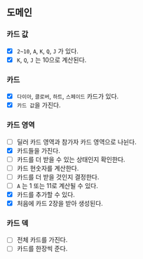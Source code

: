 ## 도메인

### 카드 값

- [x] `2~10`, `A`, `K`, `Q`, `J` 가 있다.
- [x] `K`, `Q`, `J` 는 10으로 계산된다.

### 카드

- [x] `다이아`, `클로버`, `하트`, `스페이드` 카드가 있다.
- [x] `카드 값`을 가진다.

### 카드 영역
- [ ] 딜러 카드 영역과 참가자 카드 영역으로 나뉜다.
- [x] 카드들을 가진다.
- [ ] 카드를 더 받을 수 있는 상태인지 확인한다.
- [ ] 카드 현숫자를 계산한다.
- [ ] 카드를 더 받을 것인지 결정한다.
- [ ] `A` 는 1 또는 11로 계산될 수 있다.
- [x] 카드를 추가할 수 있다.
- [x] 처음에 카드 2장을 받아 생성된다.

### 카드 덱

- [ ] 전체 카드를 가진다.
- [ ] 카드를 한장씩 준다.